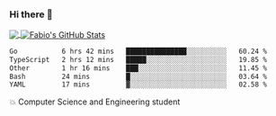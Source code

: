### Hi there 👋
<a href="https://github.com/fabiovincenzi/fabiovincenzi">
  <img align="center" src="https://github-readme-stats.vercel.app/api/top-langs/?username=fabiovincenzi&title_color=ffffff&text_color=c9cacc&icon_color=2bbc8a&bg_color=1d1f21&langs_count=3" />
</a>
<a href="https://github.com/fabiovincenzi/fabiovincenzi">
  <img align="center" src="https://github-readme-stats.vercel.app/api?username=fabiovincenzi&show_icons=true&line_height=27&count_private=true&title_color=ffffff&text_color=c9cacc&icon_color=2bbc8a&bg_color=1d1f21" alt="Fabio's GitHub Stats" />
</a>
<!--START_SECTION:waka-->

```txt
Go           6 hrs 42 mins   ███████████████░░░░░░░░░░   60.24 %
TypeScript   2 hrs 12 mins   █████░░░░░░░░░░░░░░░░░░░░   19.85 %
Other        1 hr 16 mins    ███░░░░░░░░░░░░░░░░░░░░░░   11.45 %
Bash         24 mins         █░░░░░░░░░░░░░░░░░░░░░░░░   03.64 %
YAML         17 mins         ▓░░░░░░░░░░░░░░░░░░░░░░░░   02.58 %
```

<!--END_SECTION:waka-->

:boom: Computer Science and Engineering student
